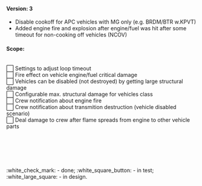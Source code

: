 #### Version: 3

- Disable cookoff for APC vehicles with MG only (e.g. BRDM/BTR w.KPVT)
- Added engine fire and explosion after engine/fuel was hit after some timeout for non-cooking off vehicles (NCOV)

#### Scope:
<br/>:white_large_square: Settings to adjust loop timeout
<br/>:white_large_square: Fire effect on vehicle engine/fuel critical damage
<br/>:white_large_square: Vehicles can be disabled (not destroyed) by getting large structural damage
<br/>:white_large_square: Configurable max. structural damage for vehicles class
<br/>:white_large_square: Crew notification about engine fire
<br/>:white_large_square: Crew notification about transmition destruction (vehicle disabled scenario)
<br/>:white_large_square: Deal damage to crew after flame spreads from engine to other vehicle parts

<br />
<br />
<br />
<br />
<br />:white_check_mark: - done; :white_square_button: - in test; :white_large_square: - in design.
